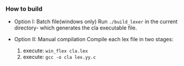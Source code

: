 ### How to build
* Option I: Batch file(windows only)
    Run `./build_lexer` in the current directory- which generates the cla executable file.
    
* Option II: Manual compilation
    Compile each lex file in two stages:
    1. execute: `win_flex cla.lex`
    2. execute: `gcc -o cla lex.yy.c`